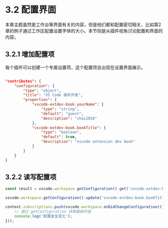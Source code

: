# 3.2 配置界面

本章主题虽然是工作台等界面有关的内容，但是他们都和配置密切相关，比如第2章的例子通过工作区配置设置字体的大小。本节则是从插件视角讨论配置和界面的内容。

## 3.2.1 增加配置项

每个插件可以创建一个专属设置项，这个配置项会出现在设置界面展示。

```json

"contributes": {
	"configuration": {
		"type": "object",
		"title": "VS Code 插件开发",
		"properties": {
			"vscode-extdev-book.yourName": {
				"type": "string",
				"default": "guest",
				"description": "chai2010"
			},
			"vscode-extdev-book.bookTitle": {
				"type": "boolean",
				"default": true,
				"description": "vscode extension dev book"
			}
		}
	}
}
```

## 3.2.2 读写配置项

```js
const result = vscode.workspace.getConfiguration().get('vscode-extdev-book.bookTitle');

vscode.workspace.getConfiguration().update('vscode-extdev-book.bookTitle', '新的名字', true);

context.subscriptions.push(vscode.workspace.onDidChangeConfiguration(() => {
    // 通过 getConfiguration 获取最新的值
    console.log('配置发生变化');
}));
```

